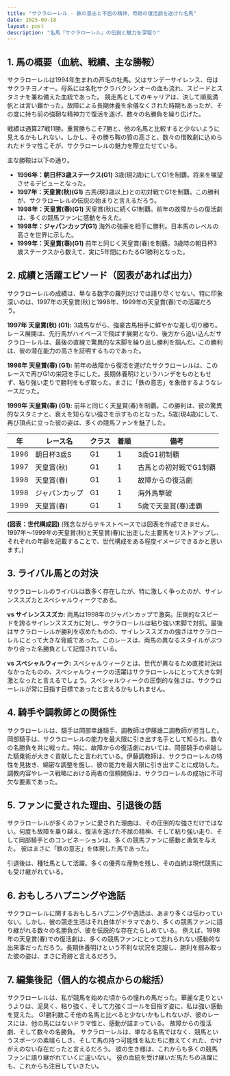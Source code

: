 ```yaml
---
title: "サクラローレル - 鉄の意志と不屈の精神、奇跡の復活劇を遂げた名馬"
date: 2025-09-18
layout: post
description: "名馬『サクラローレル』の伝説と魅力を深堀り"
---
```


## 1. 馬の概要（血統、戦績、主な勝鞍）

サクラローレルは1994年生まれの芦毛の牡馬。父はサンデーサイレンス、母はサクラチヨノオー。母系には名牝サクラバクシンオーの血も流れ、スピードとスタミナを兼ね備えた血統であった。  競走馬としてのキャリアは、決して順風満帆とは言い難かった。故障による長期休養を余儀なくされた時期もあったが、その度に持ち前の強靭な精神力で復活を遂げ、数々の名勝負を繰り広げた。

戦績は通算27戦11勝。重賞勝ちこそ7勝と、他の名馬と比較すると少ないように見えるかもしれない。しかし、その勝ち鞍の質の高さと、数々の惜敗劇に込められたドラマ性こそが、サクラローレルの魅力を際立たせている。

主な勝鞍は以下の通り。

* **1996年：朝日杯3歳ステークス(G1)**  3歳(現2歳)にしてG1を制覇。将来を嘱望させるデビューとなった。
* **1997年：天皇賞(秋)(G1)**  古馬(現3歳以上)との初対戦でG1を制覇。この勝利が、サクラローレルの伝説の始まりと言えるだろう。
* **1998年：天皇賞(春)(G1)**  天皇賞(秋)に続くG1制覇。前年の故障からの復活劇は、多くの競馬ファンに感動を与えた。
* **1998年：ジャパンカップ(G1)**  海外の強豪を相手に勝利。日本馬のレベルの高さを世界に示した。
* **1999年：天皇賞(春)(G1)**  前年と同じく天皇賞(春)を制覇。3歳時の朝日杯3歳ステークスから数えて、実に5年間にわたるG1勝利となった。


## 2. 成績と活躍エピソード（図表があれば出力）

サクラローレルの成績は、単なる数字の羅列だけでは語り尽くせない。特に印象深いのは、1997年の天皇賞(秋)と1998年、1999年の天皇賞(春)での活躍だろう。

**1997年 天皇賞(秋) (G1):**  3歳馬ながら、強豪古馬相手に鮮やかな差し切り勝ち。レース展開は、先行馬がハイペースで飛ばす展開となり、後方から追い込んだサクラローレルは、最後の直線で驚異的な末脚を繰り出し勝利を掴んだ。この勝利は、彼の潜在能力の高さを証明するものであった。

**1998年 天皇賞(春) (G1):** 前年の故障から復活を遂げたサクラローレルは、このレースで再びG1の栄冠を手にした。長期休養明けというハンデをものともせず、粘り強い走りで勝利をもぎ取った。まさに「鉄の意志」を象徴するようなレースだった。

**1999年 天皇賞(春) (G1):**  前年と同じく天皇賞(春)を制覇。この勝利は、彼の驚異的なスタミナと、衰えを知らない強さを示すものとなった。5歳(現4歳)にして、再び頂点に立った彼の姿は、多くの競馬ファンを魅了した。

| 年 | レース名          | クラス | 着順 | 備考                                     |
|---|-----------------|-------|------|------------------------------------------|
| 1996 | 朝日杯3歳S       | G1    | 1    | 3歳G1初制覇                              |
| 1997 | 天皇賞(秋)       | G1    | 1    | 古馬との初対戦でG1制覇                    |
| 1998 | 天皇賞(春)       | G1    | 1    | 故障からの復活劇                         |
| 1998 | ジャパンカップ     | G1    | 1    | 海外馬撃破                               |
| 1999 | 天皇賞(春)       | G1    | 1    | 5歳で天皇賞(春)連覇                     |


**(図表：世代構成図)**  (残念ながらテキストベースでは図表を作成できません。  1997年～1999年の天皇賞(秋)と天皇賞(春)に出走した主要馬をリストアップし、それぞれの年齢を記載することで、世代構成をある程度イメージできるかと思います。)


## 3. ライバル馬との対決

サクラローレルのライバルは数多く存在したが、特に激しく争ったのが、サイレンススズカとスペシャルウィークである。

**vs サイレンススズカ:**  両馬は1998年のジャパンカップで激突。圧倒的なスピードを誇るサイレンススズカに対し、サクラローレルは粘り強い末脚で対抗。最後はサクラローレルが勝利を収めたものの、サイレンススズカの強さはサクラローレルにとって大きな脅威であった。このレースは、両馬の異なるスタイルがぶつかり合った名勝負として記憶されている。

**vs スペシャルウィーク:** スペシャルウィークとは、世代が異なるため直接対決はなかったものの、スペシャルウィークの活躍はサクラローレルにとって大きな刺激となったと言えるでしょう。スペシャルウィークの圧倒的な強さは、サクラローレルが常に目指す目標であったと言えるかもしれません。


## 4. 騎手や調教師との関係性

サクラローレルは、騎手は岡部幸雄騎手、調教師は伊藤雄二調教師が担当した。岡部騎手は、サクラローレルの能力を最大限に引き出す名手として知られ、数々の名勝負を共に戦った。特に、故障からの復活劇においては、岡部騎手の卓越した騎乗術が大きく貢献したと言われている。伊藤調教師は、サクラローレルの特性を見抜き、綿密な調整を施し、彼の能力を最大限に引き出すことに成功した。調教内容やレース戦略における両者の信頼関係は、サクラローレルの成功に不可欠な要素であった。


## 5. ファンに愛された理由、引退後の話

サクラローレルが多くのファンに愛された理由は、その圧倒的な強さだけではない。何度も故障を乗り越え、復活を遂げた不屈の精神、そして粘り強い走り、そして岡部騎手とのコンビネーションは、多くの競馬ファンに感動と勇気を与えた。  彼はまさに「鉄の意志」を体現した馬であった。

引退後は、種牡馬として活躍。多くの優秀な産駒を残し、その血統は現代競馬にも受け継がれている。


## 6. おもしろハプニングや逸話

サクラローレルに関するおもしろハプニングや逸話は、あまり多くは伝わっていない。しかし、彼の競走生活はそれ自体がドラマであり、多くの競馬ファンに語り継がれる数々の名勝負が、彼を伝説的な存在たらしめている。  例えば、1998年の天皇賞(春)での復活劇は、多くの競馬ファンにとって忘れられない感動的な出来事だっただろう。長期休養明けという不利な状況を克服し、勝利を掴み取った彼の姿は、まさに奇跡と言えるだろう。


## 7. 編集後記（個人的な視点からの総括）

サクラローレルは、私が競馬を始めた頃からの憧れの馬だった。華麗な走りというよりは、泥臭く、粘り強く、そして力強くゴールを目指す姿に、私は強い感動を覚えた。  G1勝利数こそ他の名馬と比べると少ないかもしれないが、彼のレースには、他の馬にはないドラマ性と、感動が詰まっている。  故障からの復活劇、そして数々の名勝負。  サクラローレルは、単なる名馬ではなく、競馬というスポーツの素晴らしさ、そして馬の持つ可能性を私たちに教えてくれた、かけがえのない存在だったと言えるだろう。  彼の生き様は、これからも多くの競馬ファンに語り継がれていくに違いない。  彼の血統を受け継いだ馬たちの活躍にも、これからも注目していきたい。
